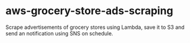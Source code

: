 # aws-grocery-store-ads-scraping
Scrape advertisements of grocery stores using Lambda, save it to S3 and send an notification using SNS on schedule.
